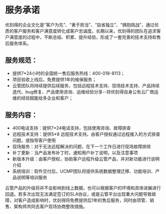 # 服务承诺
优刻得的企业文化是“客户为先”、“勇于担当”、“自省独立”、“拥抱挑战”，通过优质的客户服务和客户满意度转化成客户忠诚度。长期以来，优刻得的团队在追求客户满意度的过程中，不断总结、积累、提升经验，形成了一套完善的技术支持和售后服务体系。

## 服务规范：
- 提供7*24小时的全国统一售后服务热线：400-018-8113；
- 项目验收上线后，免费提供1年的维保服务；
- 云管团队将持续提供后续服务，包括远程技术支持、现场技术支持、产品持续迭代、bug修复、产品使用咨询、运维经验分享--将优刻得自身公有云厂商运维的经验赋能给多企业和客户；


## 服务内容：
- 400电话支持：提供7*24电话支持，包括使用咨询、故障排查
- 远程技术支持：提供5*8 远程技术支持。由客户授权通过远程接入的方式排查问题，或指导客户使用
- 现场服务：对于无法远程解决的问题，在下一个工作日进行现场故障排除
- 补丁更新：当产品发布补丁时，通知用户补丁说明，以及注意事项
- 新版本升级：由客户授权，协助客户远程升级云管产品，并对新功能进行说明介绍
- 系统培训：软件交付后，UCMP团队将提供系统数据整理迁移、功能培训、产品说明等培训服务

云管产品的升级将并不会影响到线上数据，也可以根据客户的环境和具体进展进行回退。若多次出现无法满足签订的SLA协议，或是云管平台出现重大问题导致故障，对客户造成影响时，优刻得将免费提供后1年的售后服务，同时由项管、销售、架构师共同去客户现场协商整改措施。
